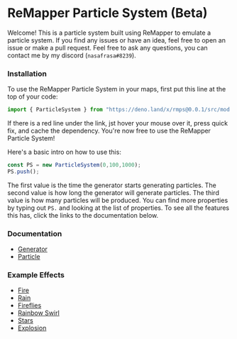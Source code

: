 # ReMapper Particle System (Beta)
Welcome! This is a particle system built using ReMapper to emulate a particle system. If you find any issues or have an idea, feel free to open an issue or make a pull request. Feel free to ask any questions, you can contact me by my discord (`nasafrasa#8239`).

### Installation

To use the ReMapper Particle System in your maps, first put this line at the top of your code:
```ts
import { ParticleSystem } from "https://deno.land/x/rmps@0.0.1/src/mod.ts";
```
If there is a red line under the link, jst hover your mouse over it, press quick fix, and cache the dependency. You're now free to use the ReMapper Particle System!

Here's a basic intro on how to use this:
```ts
const PS = new ParticleSystem(0,100,1000);
PS.push();
```
The first value is the time the generator starts generating particles. The second value is how long the generator will generate particles. The third value is how many particles will be produced. You can find more properties by typing out `PS.` and looking at the list of properties. To see all the features this has, click the links to the documentation below.


### Documentation

- [Generator](https://github.com/Nasafrasa/ReMapperParticleSystem/wiki/Generator-Documentation)
- [Particle](https://github.com/Nasafrasa/ReMapperParticleSystem/wiki/Particle-Documentation)

### Example Effects

- [Fire](https://github.com/Nasafrasa/ReMapperParticleSystem/wiki/Example-Effects#fire)
- [Rain](https://github.com/Nasafrasa/ReMapperParticleSystem/wiki/Example-Effects#rain)
- [Fireflies](https://github.com/Nasafrasa/ReMapperParticleSystem/wiki/Example-Effects#fireflies)
- [Rainbow Swirl](https://github.com/Nasafrasa/ReMapperParticleSystem/wiki/Example-Effects#rainbow-swirl)
- [Stars](https://github.com/Nasafrasa/ReMapperParticleSystem/wiki/Example-Effects#stars)
- [Explosion](https://github.com/Nasafrasa/ReMapperParticleSystem/wiki/Example-Effects#explosion)
